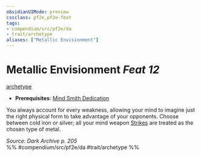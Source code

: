 ```yaml
---
obsidianUIMode: preview
cssclass: pf2e,pf2e-feat
tags:
- compendium/src/pf2e/da
- trait/archetype
aliases: ["Metallic Envisionment"]
---
```

# Metallic Envisionment  *Feat 12*  
[archetype](archetype.md "Archetype Feat Trait")  

- **Prerequisites**: [Mind Smith Dedication](mind-smith-dedication-da.md)

You always account for every weakness, allowing your mind to imagine just the right physical form to take advantage of your opponents. Choose between cold iron or silver; all your mind weapon [Strikes](strike.md) are treated as the chosen type of metal.

*Source: Dark Archive p. 205*  
%% #compendium/src/pf2e/da #trait/archetype %%